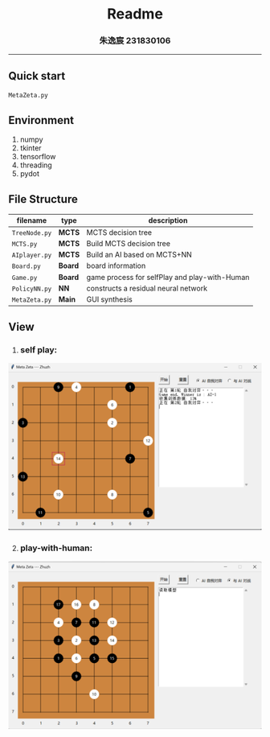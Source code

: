 # <center>**Readme** </center>
###    <center>朱逸宸 231830106</center>

---
## Quick start
```
MetaZeta.py
```
## Environment
1. numpy
2. tkinter 
3. tensorflow 
4. threading 
5. pydot

## File Structure
|filename|type|description|     
|-|-|-|
|`TreeNode.py`|**MCTS**|MCTS decision tree| 
|`MCTS.py`|**MCTS**|Build MCTS decision tree|  
|`AIplayer.py`|**MCTS**|Build an AI based on MCTS+NN|  
|`Board.py`|**Board**|board information| 
|`Game.py`|**Board**|game process for selfPlay and play-with-Human|  
|`PolicyNN.py`|**NN**|constructs a residual neural network| 
|`MetaZeta.py`|**Main**|GUI synthesis| 

## View
1. ### self play:
  ![view selfplay](..\images\selfplay.png) 
  
2. ###  play-with-human:
  ![view play-with-human](..\images\play-with-human.png)